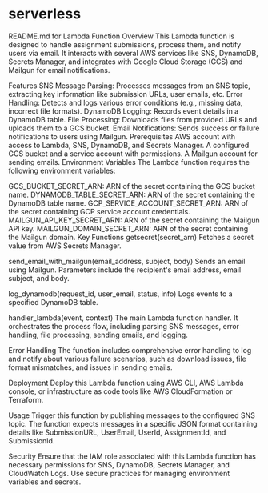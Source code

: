 # serverless

README.md for Lambda Function
Overview
This Lambda function is designed to handle assignment submissions, process them, and notify users via email. It interacts with several AWS services like SNS, DynamoDB, Secrets Manager, and integrates with Google Cloud Storage (GCS) and Mailgun for email notifications.

Features
SNS Message Parsing: Processes messages from an SNS topic, extracting key information like submission URLs, user emails, etc.
Error Handling: Detects and logs various error conditions (e.g., missing data, incorrect file formats).
DynamoDB Logging: Records event details in a DynamoDB table.
File Processing: Downloads files from provided URLs and uploads them to a GCS bucket.
Email Notifications: Sends success or failure notifications to users using Mailgun.
Prerequisites
AWS account with access to Lambda, SNS, DynamoDB, and Secrets Manager.
A configured GCS bucket and a service account with permissions.
A Mailgun account for sending emails.
Environment Variables
The Lambda function requires the following environment variables:

GCS_BUCKET_SECRET_ARN: ARN of the secret containing the GCS bucket name.
DYNAMODB_TABLE_SECRET_ARN: ARN of the secret containing the DynamoDB table name.
GCP_SERVICE_ACCOUNT_SECRET_ARN: ARN of the secret containing GCP service account credentials.
MAILGUN_API_KEY_SECRET_ARN: ARN of the secret containing the Mailgun API key.
MAILGUN_DOMAIN_SECRET_ARN: ARN of the secret containing the Mailgun domain.
Key Functions
getsecret(secret_arn)
Fetches a secret value from AWS Secrets Manager.

send_email_with_mailgun(email_address, subject, body)
Sends an email using Mailgun. Parameters include the recipient's email address, email subject, and body.

log_dynamodb(request_id, user_email, status, info)
Logs events to a specified DynamoDB table.

handler_lambda(event, context)
The main Lambda function handler. It orchestrates the process flow, including parsing SNS messages, error handling, file processing, sending emails, and logging.

Error Handling
The function includes comprehensive error handling to log and notify about various failure scenarios, such as download issues, file format mismatches, and issues in sending emails.

Deployment
Deploy this Lambda function using AWS CLI, AWS Lambda console, or infrastructure as code tools like AWS CloudFormation or Terraform.

Usage
Trigger this function by publishing messages to the configured SNS topic. The function expects messages in a specific JSON format containing details like SubmissionURL, UserEmail, UserId, AssignmentId, and SubmissionId.

Security
Ensure that the IAM role associated with this Lambda function has necessary permissions for SNS, DynamoDB, Secrets Manager, and CloudWatch Logs. Use secure practices for managing environment variables and secrets.